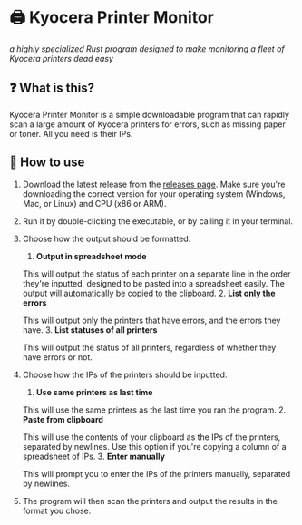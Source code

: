 # 🖨️ Kyocera Printer Monitor

_a highly specialized Rust program designed to make monitoring a fleet of Kyocera printers dead easy_

## ❓ What is this?

Kyocera Printer Monitor is a simple downloadable program that can rapidly scan a large amount of Kyocera printers for
errors, such as missing paper or toner. All you need is their IPs.

## 🚀 How to use

1. Download the latest release from the [releases page](./releases/latest). Make sure you're downloading the correct
   version for your operating system (Windows, Mac, or Linux) and CPU (x86 or ARM).
2. Run it by double-clicking the executable, or by calling it in your terminal.
3. Choose how the output should be formatted.
    1. **Output in spreadsheet mode**

   This will output the status of each printer on a separate line in the order they're inputted, designed to be pasted
   into a spreadsheet easily. The output will automatically be copied to the clipboard.
    2. **List only the errors**

   This will output only the printers that have errors, and the errors they have.
    3. **List statuses of all printers**

   This will output the status of all printers, regardless of whether they have errors or not.
4. Choose how the IPs of the printers should be inputted.
    1. **Use same printers as last time**

   This will use the same printers as the last time you ran the program.
    2. **Paste from clipboard**

   This will use the contents of your clipboard as the IPs of the printers, separated by newlines. Use this option if
   you're copying a column of a spreadsheet of IPs.
    3. **Enter manually**

   This will prompt you to enter the IPs of the printers manually, separated by newlines.
5. The program will then scan the printers and output the results in the format you chose.

